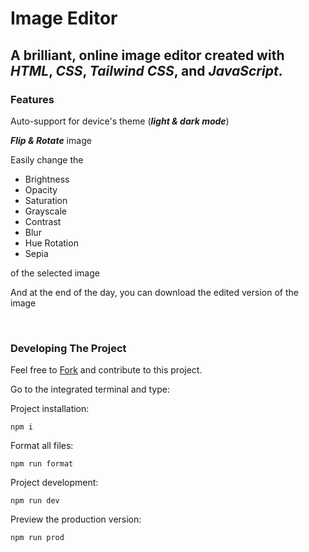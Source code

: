 # Image Editor

## A brilliant, online image editor created with ___HTML___, ___CSS___, ___Tailwind CSS___, and ___JavaScript___.

### Features
Auto-support for device's theme (___light & dark mode___)

___Flip & Rotate___ image

Easily change the
<ul>
<li>Brightness</li>
<li>Opacity</li>
<li>Saturation</li>
<li>Grayscale</li>
<li>Contrast</li>
<li>Blur</li>
<li>Hue Rotation</li>
<li>Sepia</li>
</ul>

of the selected image

And at the end of the day, you can download the edited version of the image

<br />

### Developing The Project
Feel free to [Fork](https://github.com/BioBut/-Image_Editor/fork) and contribute to this project.


Go to the integrated terminal and type:

Project installation:
```shell
npm i
```

Format all files:
```shell
npm run format
```

Project development:
```shell
npm run dev
```

Preview the production version:
```shell
npm run prod
```
